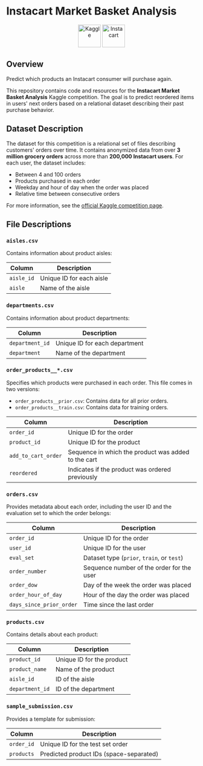 # Instacart Market Basket Analysis

<p align="center">
  <img src="https://upload.wikimedia.org/wikipedia/commons/7/7c/Kaggle_logo.png" alt="Kaggle" height="60"> 
  <img src="https://upload.wikimedia.org/wikipedia/commons/a/af/Instacart_logo.svg" alt="Instacart" height="60">
</p>

## Overview
Predict which products an Instacart consumer will purchase again.

This repository contains code and resources for the **Instacart Market Basket Analysis** Kaggle competition. The goal is to predict reordered items in users' next orders based on a relational dataset describing their past purchase behavior.

## Dataset Description
The dataset for this competition is a relational set of files describing customers' orders over time. It contains anonymized data from over **3 million grocery orders** across more than **200,000 Instacart users**. For each user, the dataset includes:
- Between 4 and 100 orders
- Products purchased in each order
- Weekday and hour of day when the order was placed
- Relative time between consecutive orders

For more information, see the [official Kaggle competition page](https://www.kaggle.com/c/instacart-market-basket-analysis).

## File Descriptions

### `aisles.csv`
Contains information about product aisles:

| Column     | Description           |
|------------|-----------------------|
| `aisle_id` | Unique ID for each aisle |
| `aisle`    | Name of the aisle     |

### `departments.csv`
Contains information about product departments:

| Column         | Description              |
|----------------|--------------------------|
| `department_id`| Unique ID for each department |
| `department`   | Name of the department   |


### `order_products__*.csv`
Specifies which products were purchased in each order. This file comes in two versions:
- `order_products__prior.csv`: Contains data for all prior orders.
- `order_products__train.csv`: Contains data for training orders.

| Column               | Description                                           |
|----------------------|-------------------------------------------------------|
| `order_id`           | Unique ID for the order                               |
| `product_id`         | Unique ID for the product                             |
| `add_to_cart_order`  | Sequence in which the product was added to the cart   |
| `reordered`          | Indicates if the product was ordered previously       |


### `orders.csv`
Provides metadata about each order, including the user ID and the evaluation set to which the order belongs:

| Column                | Description                                   |
|-----------------------|-----------------------------------------------|
| `order_id`            | Unique ID for the order                      |
| `user_id`             | Unique ID for the user                       |
| `eval_set`            | Dataset type (`prior`, `train`, or `test`)   |
| `order_number`        | Sequence number of the order for the user    |
| `order_dow`           | Day of the week the order was placed         |
| `order_hour_of_day`   | Hour of the day the order was placed         |
| `days_since_prior_order` | Time since the last order                  |


### `products.csv`
Contains details about each product:

| Column         | Description                |
|----------------|----------------------------|
| `product_id`   | Unique ID for the product  |
| `product_name` | Name of the product        |
| `aisle_id`     | ID of the aisle            |
| `department_id`| ID of the department       |


### `sample_submission.csv`
Provides a template for submission:

| Column      | Description                        |
|-------------|------------------------------------|
| `order_id`  | Unique ID for the test set order   |
| `products`  | Predicted product IDs (space-separated) |
